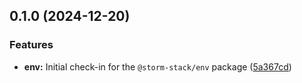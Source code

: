 ## 0.1.0 (2024-12-20)

### Features

- **env:** Initial check-in for the `@storm-stack/env` package
  ([5a367cd](https://github.com/storm-software/storm-stack/commit/5a367cd))
